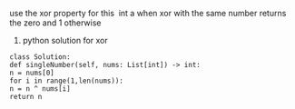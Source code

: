use the xor property for this
​
int a when xor with the same number returns the zero and 1 otherwise
​
1. python solution for xor
​
```
class Solution:
def singleNumber(self, nums: List[int]) -> int:
n = nums[0]
for i in range(1,len(nums)):
n = n ^ nums[i]
return n
```